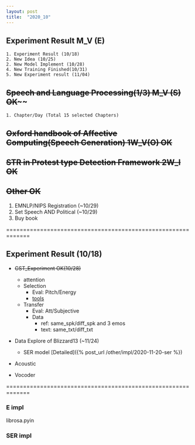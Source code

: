 ```yaml
---
layout: post
title:  "2020_10"
---
```


## Experiment Result M_V    (E)
	1. Experiment Result (10/18)
	2. New Idea (10/25)
	2. New Model Implement (10/28)
	4. New Training Finished(10/31)
	5. New Experiment result (11/04)
## ~~Speech and Language Processing(1/3)  M_V (S) OK~~~~
	1. Chapter/Day (Total 15 selected Chapters)
## ~~Oxford handbook of Affective Computing(Speech Generation)  1W_V(O) OK~~
## ~~STR in Protest type Detection Framework  2W_I OK~~
## ~~Other OK~~
  1. EMNLP/NIPS Registration (~10/29)
  2. Set Speech AND Political (~10/29)
  5. Buy book

=============================================================

## Experiment Result (10/18)
- ~~GST_Experiment OK(10/28)~~
  - attention
  - Selection
    - Eval: Pitch/Energy
    - [tools](#e-implm)
  - Transfer
    - Eval: Att/Subjective
    - Data
      - ref: same_spk/diff_spk and 3 emos
      - text: same_txt/diff_txt

- Data Explore of Blizzard13 (~11/24)
  - SER model
	[Detailed]({% post_url  /other/impl/2020-11-20-ser %})

- Acoustic

- Vocoder

=============================================================

### E impl
librosa.pyin

### SER impl
